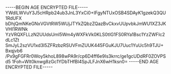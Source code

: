 -----BEGIN AGE ENCRYPTED FILE-----
YWdlLWVuY3J5cHRpb24ub3JnL3YxCi0+IFgyNTUxOSB4SDAyK1gzekQ3QU1RdUFX
bDhjQmNKeGNxVGVtRW5WUjJTYkZQbzZQazBvCkxvUUpvbkJmWU1XZ3JKVHI1RWNk
YzVRQXFLLzN2UUdsUml5Wm4yWXFkVk0KLS0tIG1FS0RYa1Bsc1YzZWFIc2dLc1Zt
SmJyL2szVU1xd3I5ZFRzbzRSUVFmZUUK445FGuKJU7Uuc1YuUc5h9TJU+Bxqjvb6
/Px9gFGFRr0Woy5khoL898wPA9r/cp6D4ff6e9Is3krrc/ge1gcUDdRF0ZOVPSd5
1Foh+Wlt0knwg8zGc1YDbTHfBl4SpJLFJnX6wH1ksn0=
-----END AGE ENCRYPTED FILE-----
